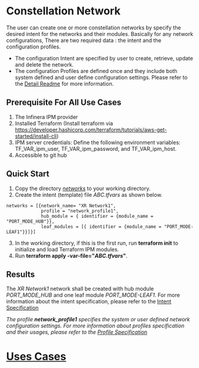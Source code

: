 # Constellation Network 
The user can create one or more constellation networks by specify the desired intent for the networks and their modules.
Basically for any network configurations, There are two required data : the intent and the configuration profiles.
* The configuration Intent are specified by user to create, retrieve, update and delete the network.
* The configuration Profiles are defined once and they include both system defined and user define configuration settings. Please refer to the [Detail Readme](https://github.com/infinera/terraform-ipm_modules/blob/master/network-mgnmt/Intent%20and%20Profiles.md) for more information.

## Prerequisite For All Use Cases
1. The Infinera IPM provider
2. Installed Terraform (Install terraform via https://developer.hashicorp.com/terraform/tutorials/aws-get-started/install-cli)
3. IPM server credentials: Define the following environment variables: TF_VAR_ipm_user, TF_VAR_ipm_password, and TF_VAR_ipm_host. 
4. Accessible to git hub

## Quick Start
1. Copy the directory [*networks*](https://github.com/infinera/terraform-ipm_modules/tree/master/network-service/use-cases/networks) to your working directory.
2. Create the intent (template) file *ABC.tfvars* as shown below.
```
networks = [{network_name= "XR Network1", 
             profile = "network_profile1",  
             hub_module = { identifier = {module_name = "PORT_MODE_HUB"}},
             leaf_modules = [{ identifier = {module_name = "PORT_MODE-LEAF1"}}]}]
```
3. In the working directory, if this is the first run, run **terraform init** to initialize and load Terraform IPM modules.
4. Run **terraform apply -var-file="*ABC.tfvars*"**. 
## Results
The *XR Network1* network shall be created with hub module *PORT_MODE_HUB* and one leaf module *PORT_MODE-LEAF1*. For more information about the intent specification, please refer to the [Intent Specification](https://github.com/infinera/terraform-ipm_modules/blob/master/network-service/Intent.md)

*The profile **network_profile1** specifies the system or user defined network configuration settings. For more information about profiles specification and their usages, please refer to the [Profile Specification](https://github.com/infinera/terraform-ipm_modules/blob/master/network-service/Profiles.md)*

# [Uses Cases](https://github.com/infinera/terraform-ipm_modules/blob/master/network-service/Use%20Cases.md)